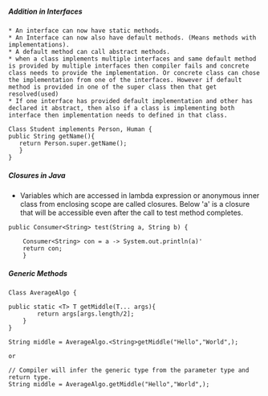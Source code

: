 ##### Addition in Interfaces
    * An interface can now have static methods.
    * An Interface can now also have default methods. (Means methods with implementations).
    * A default method can call abstract methods.
    * when a class implements multiple interfaces and same default method is provided by multiple interfaces then compiler fails and concrete class needs to provide the implementation. Or concrete class can chose the implementation from one of the interfaces. However if default method is provided in one of the super class then that get resolved(used) 
    * If one interface has provided default implementation and other has declared it abstract, then also if a class is implementing both interface then implementation needs to defined in that class.
    
```
Class Student implements Person, Human {
public String getName(){
   return Person.super.getName();  
   }
}
````


#####	Closures in Java

*	Variables which are accessed in lambda expression or anonymous inner class from enclosing scope are called closures. Below 'a' is a closure that will be accessible even after the call to test method completes. 

```
public Consumer<String> test(String a, String b) {

	Consumer<String> con = a -> System.out.println(a)'
	return con;
	}
```

#####	Generic Methods
```
Class AverageAlgo {

public static <T> T getMiddle(T... args){
		return args[args.length/2];
	} 
}

String middle = AverageAlgo.<String>getMiddle("Hello","World",);

or 

// Compiler will infer the generic type from the parameter type and return type.
String middle = AverageAlgo.getMiddle("Hello","World",);

``` 
